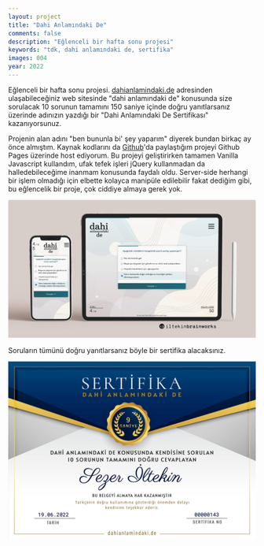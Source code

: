 ```yaml
---
layout: project
title: "Dahi Anlamındaki De"
comments: false
description: "Eğlenceli bir hafta sonu projesi"
keywords: "tdk, dahi anlamındaki de, sertifika"
images: 004
year: 2022
---
```


Eğlenceli bir hafta sonu projesi. [dahianlamindaki.de](https://dahianlamindaki.de) adresinden ulaşabileceğiniz web sitesinde "dahi anlamındaki de" konusunda size sorulacak 10 sorunun tamamını 150 saniye içinde doğru yanıtlarsanız üzerinde adınızın yazdığı bir "Dahi Anlamındaki De Sertifikası" kazanıyorsunuz. 

Projenin alan adını "ben bununla bi' şey yaparım" diyerek bundan birkaç ay önce almıştım. Kaynak kodlarını da [Github](https://github.com/iltekin/dahi-anlamindaki-de)'da paylaştığım projeyi Github Pages üzerinde host ediyorum. Bu projeyi geliştirirken tamamen Vanilla Javascript kullandım, ufak tefek işleri jQuery kullanmadan da halledebileceğime inanmam konusunda faydalı oldu. Server-side herhangi bir işlem olmadığı için elbette kolayca manipüle edilebilir fakat dediğim gibi, bu eğlencelik bir proje, çok ciddiye almaya gerek yok.


![001](/assets/images/projects/004/001.jpg)

Soruların tümünü doğru yanıtlarsanız böyle bir sertifika alacaksınız.

![002](/assets/images/projects/004/002.jpg)